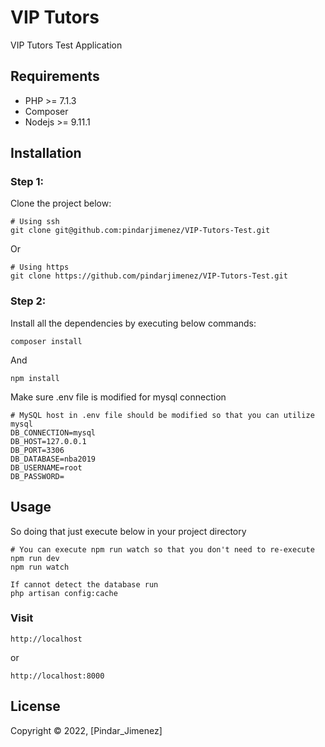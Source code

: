 # VIP Tutors

VIP Tutors Test Application

## Requirements
* PHP >= 7.1.3
* Composer
* Nodejs >= 9.11.1

## Installation

### Step 1:

Clone the project below:

```
# Using ssh
git clone git@github.com:pindarjimenez/VIP-Tutors-Test.git
```
Or
```
# Using https
git clone https://github.com/pindarjimenez/VIP-Tutors-Test.git
```

### Step 2:

Install all the dependencies by executing below commands:

```
composer install
```

And

```
npm install
```

Make sure .env file is modified for mysql connection

```
# MySQL host in .env file should be modified so that you can utilize mysql
DB_CONNECTION=mysql
DB_HOST=127.0.0.1
DB_PORT=3306
DB_DATABASE=nba2019
DB_USERNAME=root
DB_PASSWORD=

```

## Usage
So doing that just execute below in your project directory

```
# You can execute npm run watch so that you don't need to re-execute npm run dev
npm run watch
```

```
If cannot detect the database run
php artisan config:cache
```

### Visit
```
http://localhost
```

or

```
http://localhost:8000
```

## License
Copyright © 2022, [Pindar_Jimenez]
